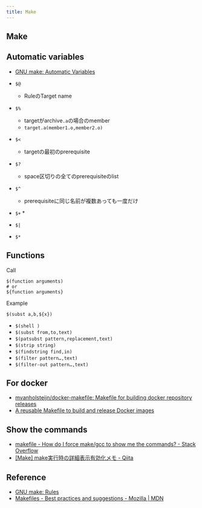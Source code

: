 ```yaml
---
title: Make
---
```


## Make

## Automatic variables
* [GNU make: Automatic Variables](https://www.gnu.org/software/make/manual/html_node/Automatic-Variables.html#Automatic-Variables)

* `$@`
    * RuleのTarget name
* `$%`
    * targetがarchive`.a`の場合のmember
    * `target.a(member1.o,member2.o)`
* `$<`
    * targetの最初のprerequisite
* `$?`
    * space区切りの全てのprerequisiteのlist
* `$^`
    * prerequisiteに同じ名前が複数あっても一度だけ
* `$+`
    * 
* `$|`
* `$*`


## Functions
Call

```make
$(function arguments)
# or
${function arguments}
```

Example

```make
$(subst a,b,${x})
```

* `$(shell )`
* `$(subst from,to,text)`
* `$(patsubst pattern,replacement,text)`
* `$(strip string)`
* `$(findstring find,in)`
* `$(filter pattern…,text)`
* `$(filter-out pattern…,text)`

## For docker
* [mvanholsteijn/docker-makefile: Makefile for building docker repository releases](https://github.com/mvanholsteijn/docker-makefile)
* [A reusable Makefile to build and release Docker images](https://binx.io/blog/2017/10/07/makefile-for-docker-images/)


## Show the commands
* [makefile - How do I force make/gcc to show me the commands? - Stack Overflow](https://stackoverflow.com/questions/5820303/how-do-i-force-make-gcc-to-show-me-the-commands)
* [[Make] make実行時の詳細表示有効化メモ - Qiita](https://qiita.com/koara-local/items/4e047e47b8cde52919a6)


## Reference
* [GNU make: Rules](https://www.gnu.org/software/make/manual/html_node/Rules.html)
* [Makefiles - Best practices and suggestions - Mozilla | MDN](https://developer.mozilla.org/en-US/docs/Mozilla/Developer_guide/Build_Instructions/How_Mozilla_s_build_system_works/Makefiles_-_Best_practices_and_suggestions)
